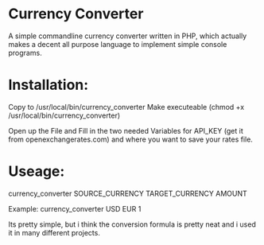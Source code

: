 Currency Converter
==================

A simple commandline currency converter written in PHP, which actually makes a decent all purpose language to implement simple console programs.

Installation:
=============
Copy to /usr/local/bin/currency_converter
Make executeable (chmod +x /usr/local/bin/currency_converter)

Open up the File and Fill in the two needed Variables for API_KEY (get it from openexchangerates.com) and where you want to save your rates file.

Useage:
=======
currency_converter SOURCE_CURRENCY TARGET_CURRENCY AMOUNT

Example:
currency_converter USD EUR 1

Its pretty simple, but i think the conversion formula is pretty neat and i used it in many different projects.
